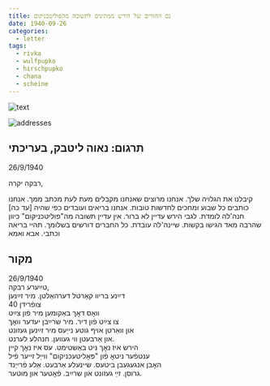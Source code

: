 ```yaml
---
title: גם ההורים של הירש ממתינים לתשובה מהפוליטכניקום
date: 1940-09-26
categories:
  - letter
tags:
  - rivka
  - wulfpupko
  - hirschpupko
  - chana
  - scheine
---
```


![text](/pupko-papers/assets/images/1940-09-26-content.jpg)

![addresses](/pupko-papers/assets/images/1940-09-26-addresses.jpg)

## תרגום: נאוה ליטבק, בעריכתי
26/9/1940

רבקה יקרה,

קיבלנו את הגלויה שלך. אנחנו מרוצים שאנחנו מקבלים מעת לעת מכתב ממך.
אנחנו כותבים כל שבוע ומחכים לחדשות טובות. אנחנו בריאים ועובדים כפי שהיה [עד כה] 
חנה'לה לומדת. לגבי הירש עדיין לא ברור. אין עדיין תשובה מה"פוליטכניקום" כיוון שהרבה מאד
הגישו בקשות. שיינה'לה עובדת. כל החברים דורשים בשלומך. תהיי בריאה וכתבי. אבא ואמא


## מקור

26/9/1940  
טײַערע רבקה,  
דײַנע בריוו קאַרטל דערהאַלטן. מיר זײַנען  
צופֿרידן 40  
 וואׇס דאׇך באַקומען מיר פֿון צײַט  
צו צײַט פֿון דיר. מיר שרײַבן יעדער וואׇך  
און וואַרטן אויף גוטע נייַעס מיר זײַנען געזונט  
און אַרבעטן ווי געווען. חנהלע לערנט.  
הירש איז נאׇך ניט באַשטימט. עס איז נאׇך קיין  
ענטפֿער ניטאׇ פֿון "פּאׇליטעכניקום" ווייַל זייער פֿיל  
האׇבן אנגעגעבן ביטעס. שיינעלע אַרבעט. אַלע פֿרייַנד  
גרוסן.  זײַ געזונט און שרײַב. פֿאׇטער און מוטער.  

